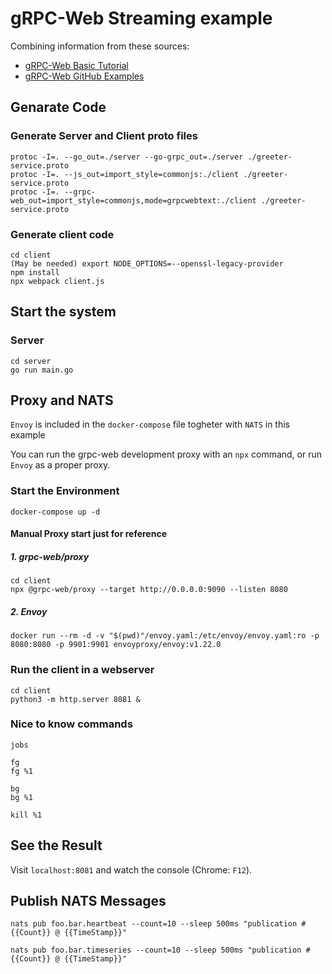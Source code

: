 # gRPC-Web Streaming example

Combining information from these sources:

- [gRPC-Web Basic Tutorial](https://grpc.io/docs/platforms/web/basics/)
- [gRPC-Web GitHub Examples](https://github.com/grpc/grpc-web/tree/master/net/grpc/gateway/examples/helloworld)

## Genarate Code

### Generate Server and Client proto files

    protoc -I=. --go_out=./server --go-grpc_out=./server ./greeter-service.proto
    protoc -I=. --js_out=import_style=commonjs:./client ./greeter-service.proto
    protoc -I=. --grpc-web_out=import_style=commonjs,mode=grpcwebtext:./client ./greeter-service.proto

### Generate client code

    cd client
    (May be needed) export NODE_OPTIONS=--openssl-legacy-provider
    npm install
    npx webpack client.js

## Start the system

### Server

    cd server
    go run main.go

## Proxy and NATS

`Envoy` is included in the `docker-compose` file togheter with `NATS` in this example

You can run the grpc-web development proxy with an `npx` command, or run `Envoy` as a proper proxy.

### Start the Environment

    docker-compose up -d

#### Manual Proxy start just for reference

##### 1. grpc-web/proxy

    cd client
    npx @grpc-web/proxy --target http://0.0.0.0:9090 --listen 8080

##### 2. Envoy

    docker run --rm -d -v "$(pwd)"/envoy.yaml:/etc/envoy/envoy.yaml:ro -p 8080:8080 -p 9901:9901 envoyproxy/envoy:v1.22.0

### Run the client in a webserver

    cd client
    python3 -m http.server 8081 &

### Nice to know commands

    jobs

    fg
    fg %1

    bg
    bg %1

    kill %1

## See the Result

Visit `localhost:8081` and watch the console (Chrome: `F12`).

## Publish NATS Messages

    nats pub foo.bar.heartbeat --count=10 --sleep 500ms "publication #{{Count}} @ {{TimeStamp}}"

    nats pub foo.bar.timeseries --count=10 --sleep 500ms "publication #{{Count}} @ {{TimeStamp}}"
